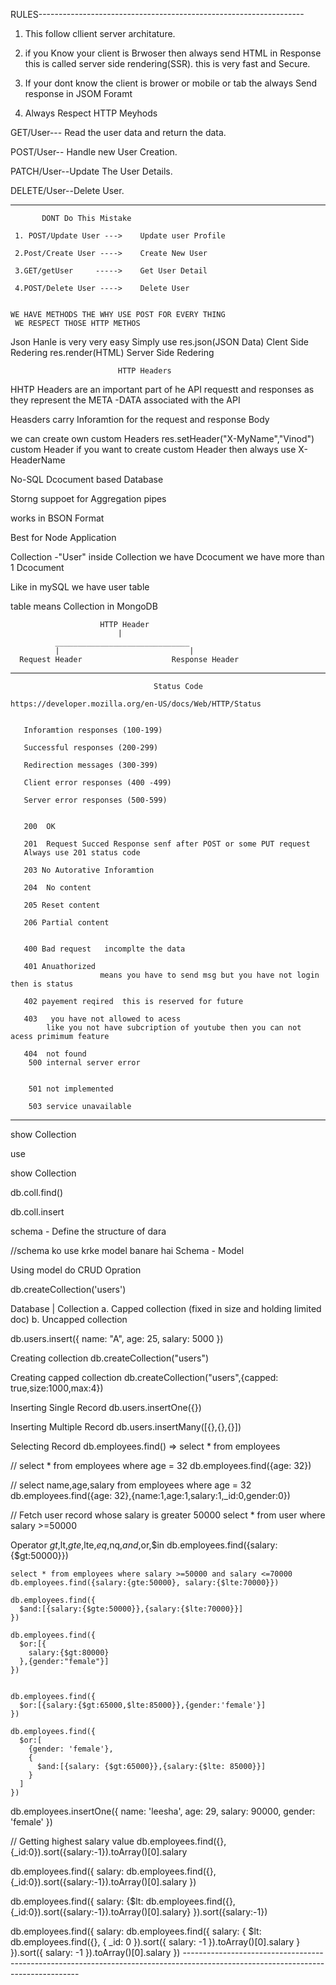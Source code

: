  
RULES------------------------------------------------------------------

1. This follow cllient server architature.

2. if you Know your client is Brwoser then always send HTML in Response
    this is called server side rendering(SSR).
    this is very fast and Secure.
 
3. If your dont know the client is brower or mobile or tab the always
    Send response in JSOM Foramt
    
4. Always Respect HTTP Meyhods

GET/User--- Read the user data and return the data.

POST/User-- Handle new User Creation.

PATCH/User--Update The User Details.

DELETE/User--Delete User.

--------------------------------------------------------------
           DONT Do This Mistake

     1. POST/Update User --->    Update user Profile

     2.Post/Create User ---->    Create New User

     3.GET/getUser     ----->    Get User Detail

     4.POST/Delete User ---->    Delete User


    WE HAVE METHODS THE WHY USE POST FOR EVERY THING
     WE RESPECT THOSE HTTP METHOS



Json Hanle is very very easy 
Simply use    res.json(JSON Data) Clent Side Redering
              res.render(HTML) Server Side Redering






                            HTTP Headers
    
 HHTP Headers are an important part of he API requestt and responses as they represent  the
 META -DATA  associated with the API


 Heasders carry Inforamtion for the request and response Body

 we can create own custom Headers
 res.setHeader("X-MyName","Vinod") custom Header
 if you want to create custom Header then always use X-HeaderName



No-SQL Dcocument based Database

Storng suppoet for Aggregation pipes

works in BSON Format

Best for Node Application


Collection -"User"
inside Collection we have Dcocument 
we have more than 1 Dcocument

Like in mySQL we have user table

table means Collection in MongoDB

                        HTTP Header
                            |
              ______________________________  
              |                             |
      Request Header                    Response Header 

----------------------------------------------------------------------------------------------------
                                    Status Code

    https://developer.mozilla.org/en-US/docs/Web/HTTP/Status


       Inforamtion responses (100-199)

       Successful responses (200-299)

       Redirection messages (300-399)

       Client error responses (400 -499)

       Server error responses (500-599)                            


       200  OK

       201  Request Succed Response senf after POST or some PUT request
       Always use 201 status code

       203 No Autorative Inforamtion

       204  No content

       205 Reset content

       206 Partial content


       400 Bad request   incomplte the data

       401 Anuathorized
                        means you have to send msg but you have not login then is status
                        
       402 payement reqired  this is reserved for future

       403   you have not allowed to acess
            like you not have subcription of youtube then you can not acess primimum feature

       404  not found
        500 internal server error


        501 not implemented

        503 service unavailable

---------------------------------------------------------------------------------------------------------------------------------
show Collection

use <db name>

show Collection

db.coll.find()

db.coll.insert




schema - Define the structure of dara 

//schema ko use krke model banare hai
Schema - Model

Using model do CRUD Opration


db.createCollection('users')
  
  Database
    |
   Collection
     a. Capped collection  (fixed in size and holding limited doc)
     b. Uncapped collection 
   
   db.users.insert({
     name: "A",
     age: 25,
     salary: 5000
   })
 
   Creating collection
     db.createCollection("users")
   
   Creating capped collection
     db.createCollection("users",{capped: true,size:1000,max:4})
       
   Inserting Single Record
     db.users.insertOne({}) 
     
   Inserting Multiple Record
     db.users.insertMany([{},{},{}])   
     
   Selecting Record
   db.employees.find() => select * from employees
   
   // select * from employees where age = 32
   db.employees.find({age: 32})
   
   // select name,age,salary from employees where age = 32
   db.employees.find({age: 32},{name:1,age:1,salary:1,_id:0,gender:0})
   
   // Fetch user record whose salary is greater 50000
   select * from user where salary >=50000
   
   Operator
     $gt,$lt,$gte,$lte,$eq,$nq,$and,$or,$in
     db.employees.find({salary:{$gt:50000}})
    
    select * from employees where salary >=50000 and salary <=70000
    db.employees.find({salary:{gte:50000}, salary:{$lte:70000}})
    
    db.employees.find({
      $and:[{salary:{$gte:50000}},{salary:{$lte:70000}}]
    })
    
    db.employees.find({
      $or:[{
        salary:{$gt:80000}
      },{gender:"female"}]
    })
    
    
    db.employees.find({
      $or:[{salary:{$gt:65000,$lte:85000}},{gender:'female'}]
    })
    
    db.employees.find({
      $or:[
        {gender: 'female'},
        {
          $and:[{salary: {$gt:65000}},{salary:{$lte: 85000}}]
        } 
      ]
    })
    
   db.employees.insertOne({ name: 'leesha', age: 29, salary: 90000, gender: 'female' }) 
     
   // Getting highest salary value
   db.employees.find({},{_id:0}).sort({salary:-1}).toArray()[0].salary
   
   db.employees.find({
     salary: db.employees.find({},{_id:0}).sort({salary:-1}).toArray()[0].salary
   })
   
   db.employees.find({
     salary: {$lt: db.employees.find({},{_id:0}).sort({salary:-1}).toArray()[0].salary}
   }).sort({salary:-1})
   
   
   db.employees.find({
     salary: db.employees.find({ salary: { $lt: db.employees.find({}, { _id: 0 }).sort({ salary: -1 }).toArray()[0].salary } }).sort({ salary: -1 }).toArray()[0].salary
   })
     ----------------------------------------------------------------------------------------------------------------------------------
     
     
     
     
     
     




